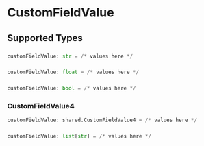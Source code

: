 # CustomFieldValue


## Supported Types

### 

```python
customFieldValue: str = /* values here */
```

### 

```python
customFieldValue: float = /* values here */
```

### 

```python
customFieldValue: bool = /* values here */
```

### CustomFieldValue4

```python
customFieldValue: shared.CustomFieldValue4 = /* values here */
```

### 

```python
customFieldValue: list[str] = /* values here */
```

